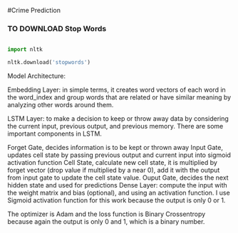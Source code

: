 #Crime Prediction

### TO DOWNLOAD Stop Words

```py

import nltk

nltk.download('stopwords')

```

Model Architecture:

Embedding Layer: in simple terms, it creates word vectors of each word in the word_index and group words that are related or have similar meaning by analyzing other words around them.

LSTM Layer: to make a decision to keep or throw away data by considering the current input, previous output, and previous memory. There are some important components in LSTM.

Forget Gate, decides information is to be kept or thrown away
Input Gate, updates cell state by passing previous output and current input into sigmoid activation function
Cell State, calculate new cell state, it is multiplied by forget vector (drop value if multiplied by a near 0), add it with the output from input gate to update the cell state value.
Ouput Gate, decides the next hidden state and used for predictions
Dense Layer: compute the input with the weight matrix and bias (optional), and using an activation function. I use Sigmoid activation function for this work because the output is only 0 or 1.

The optimizer is Adam and the loss function is Binary Crossentropy because again the output is only 0 and 1, which is a binary number.
